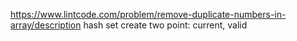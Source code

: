 https://www.lintcode.com/problem/remove-duplicate-numbers-in-array/description
hash set
create two point: current, valid
